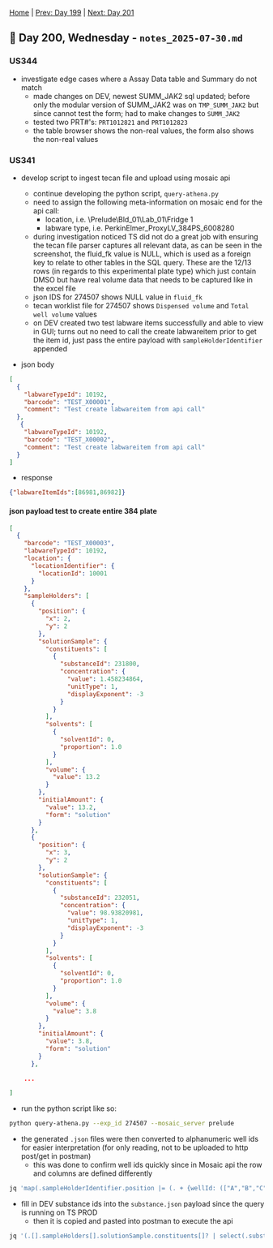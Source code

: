 [Home](../../main.md) | [Prev: Day 199](notes_2025-07-29.md) | [Next: Day 201](./notes_2025-07-31.md)

## 📝 Day 200, Wednesday - `notes_2025-07-30.md`

### US344
- investigate edge cases where a Assay Data table and Summary do not match
    * made changes on DEV, newest SUMM_JAK2 sql updated; before only the modular version of SUMM_JAK2 was on `TMP_SUMM_JAK2` but since cannot test the form; had to make changes to `SUMM_JAK2`
    * tested two PRT#'s: `PRT1012821` and `PRT1012823`
    * the table browser shows the non-real values, the form also shows the non-real values


### US341
- develop script to ingest tecan file and upload using mosaic api
    * continue developing the python script, `query-athena.py`
    * need to assign the following meta-information on mosaic end for the api call:
        * location, i.e. \\Prelude\\Bld_01\\Lab_01\\Fridge 1
        * labware type, i.e. PerkinElmer_ProxyLV_384PS_6008280
    * during investigation noticed TS did not do a great job with ensuring the tecan file parser captures all relevant data, as can be seen in the screenshot, the fluid_fk value is NULL, which is used as a foreign key to relate to other tables in the SQL query. These are the 12/13 rows (in regards to this experimental plate type) which just contain DMSO but have real volume data that needs to be captured like in the excel file
    * json IDS for 274507 shows NULL value in `fluid_fk`
    * tecan worklist file for 274507 shows `Dispensed volume` and `Total well volume` values
    * on DEV created two test labware items successfully and able to view in GUI; turns out no need to call the create labwareitem prior to get the item id, just pass the entire payload with `sampleHolderIdentifier` appended

- json body
```json
[
  {
    "labwareTypeId": 10192,
    "barcode": "TEST_X00001",
    "comment": "Test create labwareitem from api call"
  },
   {
    "labwareTypeId": 10192,
    "barcode": "TEST_X00002",
    "comment": "Test create labwareitem from api call"
  }
]
```

- response 
```json
{"labwareItemIds":[86981,86982]}
```

#### json payload test to create entire 384 plate

```json
[
  {
    "barcode": "TEST_X00003",
    "labwareTypeId": 10192,
    "location": {
      "locationIdentifier": {
        "locationId": 10001
      }
    },
    "sampleHolders": [
      {
        "position": {
          "x": 2,
          "y": 2
        },
        "solutionSample": {
          "constituents": [
            {
              "substanceId": 231800,
              "concentration": {
                "value": 1.458234864,
                "unitType": 1,
                "displayExponent": -3
              }
            }
          ],
          "solvents": [
            {
              "solventId": 0,
              "proportion": 1.0
            }
          ],
          "volume": {
            "value": 13.2
          }
        },
        "initialAmount": {
          "value": 13.2,
          "form": "solution"
        }
      },
      {
        "position": {
          "x": 3,
          "y": 2
        },
        "solutionSample": {
          "constituents": [
            {
              "substanceId": 232051,
              "concentration": {
                "value": 98.93820981,
                "unitType": 1,
                "displayExponent": -3
              }
            }
          ],
          "solvents": [
            {
              "solventId": 0,
              "proportion": 1.0
            }
          ],
          "volume": {
            "value": 3.8
          }
        },
        "initialAmount": {
          "value": 3.8,
          "form": "solution"
        }
      },

    ...

]
```
- run the python script like so:

```bash
python query-athena.py --exp_id 274507 --mosaic_server prelude
```

- the generated `.json` files were then converted to alphanumeric well ids for easier interpretation (for only reading, not to be uploaded to http post/get in postman)
    * this was done to confirm well ids quickly since in Mosaic api the row and columns are defined differently

```bash
jq 'map(.sampleHolderIdentifier.position |= (. + {wellId: (["A","B","C","D","E","F","G","H","I","J","K","L","M","N","O","P"][(.x-1)] + (if .y < 10 then "0\(.y)" else "\(.y)" end)) }))' 274507_01_solvents.json`
```

- fill in DEV substance ids into the `substance.json` payload since the query is running on TS PROD
    * then it is copied and pasted into postman to execute the api

```bash
jq '(.[].sampleHolders[].solutionSample.constituents[]? | select(.substanceId != null) | .substanceId) |= [232051,231800,32947][(now|floor % 3)]' 274507_01_substances.json | xclip -selection clipboard
```
